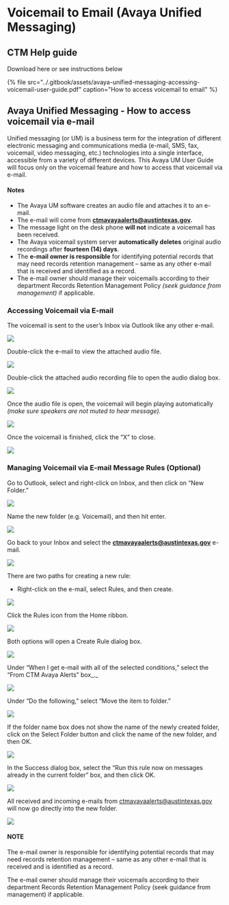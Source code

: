 # Voicemail to Email \(Avaya Unified Messaging\)

## CTM Help guide

Download here or see instructions below

{% file src="../.gitbook/assets/avaya-unified-messaging-accessing-voicemail-user-guide.pdf" caption="How to access voicemail to email" %}

## Avaya Unified Messaging - How to access voicemail via e-mail

Unified messaging \(or UM\) is a business term for the integration of different electronic messaging and communications media \(e-mail, SMS, fax, voicemail, video messaging, etc.\) technologies into a single interface, accessible from a variety of different devices. This Avaya UM User Guide will focus only on the voicemail feature and how to access that voicemail via e-mail. 

#### Notes

* The Avaya UM software creates an audio file and attaches it to an e-mail. 
* The e-mail will come from **ctmavayaalerts@austintexas.gov.** 
* The message light on the desk phone **will not** indicate a voicemail has been received. 
* The Avaya voicemail system server **automatically deletes** original audio recordings after **fourteen \(14\) days**. 
* The **e-mail owner is responsible** for identifying potential records that may need records retention management – same as any other e-mail that is received and identified as a record. 
* The e-mail owner should manage their voicemails according to their department Records Retention Management Policy _\(seek guidance from management\)_ if applicable.

### Accessing Voicemail via E-mail

The voicemail is sent to the user’s Inbox via Outlook like any other e-mail.

![](../.gitbook/assets/image%20%2869%29.png)

Double-click the e-mail to view the attached audio file.

![](../.gitbook/assets/image%20%2847%29.png)

Double-click the attached audio recording file to open the audio dialog box. 

![](../.gitbook/assets/image%20%2851%29.png)

Once the audio file is open, the voicemail will begin playing automatically _\(make sure speakers are not muted to hear message\)._

![](../.gitbook/assets/image%20%282%29.png)

Once the voicemail is finished, click the “X” to close.

![](../.gitbook/assets/image%20%2884%29.png)

### Managing Voicemail via E-mail Message Rules \(Optional\)

Go to Outlook, select and right-click on Inbox, and then click on “New Folder.”

![](../.gitbook/assets/image%20%2890%29.png)

Name the new folder \(e.g. Voicemail\), and then hit enter.

![](../.gitbook/assets/image%20%2816%29.png)

Go back to your Inbox and select the **ctmavayaalerts@austintexas.gov** e-mail.

![](../.gitbook/assets/image%20%2812%29.png)

There are two paths for creating a new rule: 

* Right-click on the e-mail, select Rules, and then create.

![](../.gitbook/assets/image%20%2817%29.png)

Click the Rules icon from the Home ribbon.

![](../.gitbook/assets/image%20%28103%29.png)

Both options will open a Create Rule dialog box.

![](../.gitbook/assets/image%20%2844%29.png)

Under “When I get e-mail with all of the selected conditions,” select the “From CTM Avaya Alerts” box_._

![](../.gitbook/assets/image%20%28102%29.png)

Under “Do the following,” select “Move the item to folder.”

![](../.gitbook/assets/image%20%2865%29.png)

If the folder name box does not show the name of the newly created folder, click on the Select Folder button and click the name of the new folder, and then OK.

![](../.gitbook/assets/image%20%2848%29.png)

In the Success dialog box, select the “Run this rule now on messages already in the current folder” box, and then click OK.

![](../.gitbook/assets/image%20%2840%29.png)

All received and incoming e-mails from ctmavayaalerts@austintexas.gov will now go directly into the new folder.

![](../.gitbook/assets/image.png)

#### NOTE

The e-mail owner is responsible for identifying potential records that may need records retention management – same as any other e-mail that is received and is identified as a record. 

The e-mail owner should manage their voicemails according to their department Records Retention Management Policy \(seek guidance from management\) if applicable.

